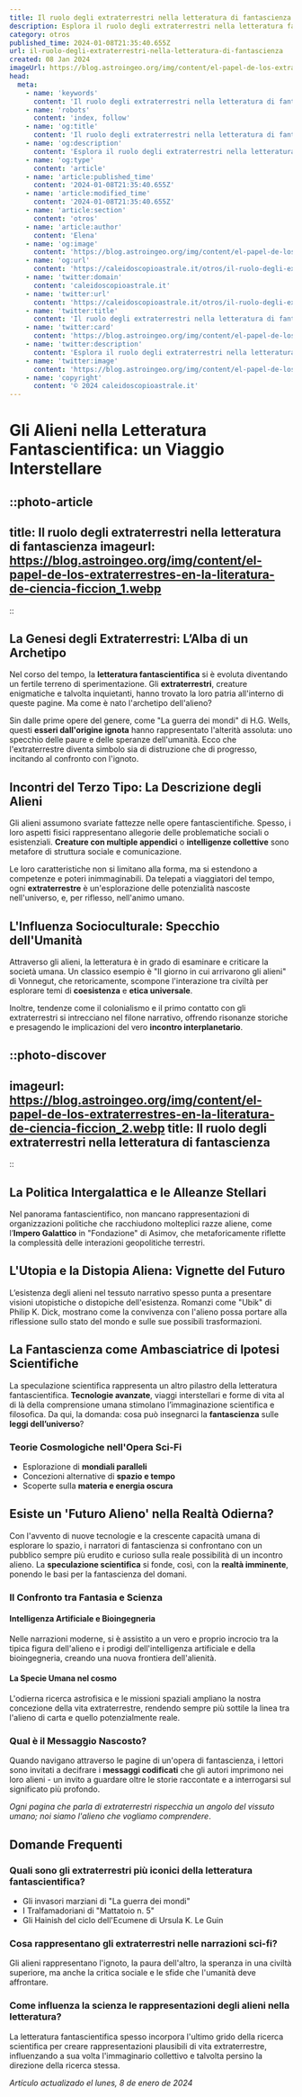 ```yaml
---
title: Il ruolo degli extraterrestri nella letteratura di fantascienza
description: Esplora il ruolo degli extraterrestri nella letteratura fantascientifica; temi chiave, evoluzione e impatto culturale. Leggi ora!
category: otros
published_time: 2024-01-08T21:35:40.655Z
url: il-ruolo-degli-extraterrestri-nella-letteratura-di-fantascienza
created: 08 Jan 2024
imageUrl: https://blog.astroingeo.org/img/content/el-papel-de-los-extraterrestres-en-la-literatura-de-ciencia-ficcion_1.webp
head:
  meta:
    - name: 'keywords'
      content: 'Il ruolo degli extraterrestri nella letteratura di fantascienza'
    - name: 'robots'
      content: 'index, follow'
    - name: 'og:title'
      content: 'Il ruolo degli extraterrestri nella letteratura di fantascienza'
    - name: 'og:description'
      content: 'Esplora il ruolo degli extraterrestri nella letteratura fantascientifica; temi chiave, evoluzione e impatto culturale. Leggi ora!'
    - name: 'og:type'
      content: 'article'
    - name: 'article:published_time'
      content: '2024-01-08T21:35:40.655Z'
    - name: 'article:modified_time'
      content: '2024-01-08T21:35:40.655Z'
    - name: 'article:section'
      content: 'otros'
    - name: 'article:author'
      content: 'Elena'
    - name: 'og:image'
      content: 'https://blog.astroingeo.org/img/content/el-papel-de-los-extraterrestres-en-la-literatura-de-ciencia-ficcion_1.webp'
    - name: 'og:url'
      content: 'https://caleidoscopioastrale.it/otros/il-ruolo-degli-extraterrestri-nella-letteratura-di-fantascienza'
    - name: 'twitter:domain'
      content: 'caleidoscopioastrale.it'
    - name: 'twitter:url'
      content: 'https://caleidoscopioastrale.it/otros/il-ruolo-degli-extraterrestri-nella-letteratura-di-fantascienza'
    - name: 'twitter:title'
      content: 'Il ruolo degli extraterrestri nella letteratura di fantascienza'
    - name: 'twitter:card'
      content: 'https://blog.astroingeo.org/img/content/el-papel-de-los-extraterrestres-en-la-literatura-de-ciencia-ficcion_1.webp'
    - name: 'twitter:description'
      content: 'Esplora il ruolo degli extraterrestri nella letteratura fantascientifica; temi chiave, evoluzione e impatto culturale. Leggi ora!'
    - name: 'twitter:image'
      content: 'https://blog.astroingeo.org/img/content/el-papel-de-los-extraterrestres-en-la-literatura-de-ciencia-ficcion_1.webp'
    - name: 'copyright'
      content: '© 2024 caleidoscopioastrale.it'
---
```

# Gli Alieni nella Letteratura Fantascientifica: un Viaggio Interstellare

::photo-article
---
title: Il ruolo degli extraterrestri nella letteratura di fantascienza
imageurl: https://blog.astroingeo.org/img/content/el-papel-de-los-extraterrestres-en-la-literatura-de-ciencia-ficcion_1.webp
---
::

## La Genesi degli Extraterrestri: L’Alba di un Archetipo

Nel corso del tempo, la **letteratura fantascientifica** si è evoluta diventando un fertile terreno di sperimentazione. Gli **extraterrestri**, creature enigmatiche e talvolta inquietanti, hanno trovato la loro patria all'interno di queste pagine. Ma come è nato l'archetipo dell'alieno? 

Sin dalle prime opere del genere, come "La guerra dei mondi" di H.G. Wells, questi **esseri dall'origine ignota** hanno rappresentato l'alterità assoluta: uno specchio delle paure e delle speranze dell'umanità. Ecco che l'extraterrestre diventa simbolo sia di distruzione che di progresso, incitando al confronto con l'ignoto.

## Incontri del Terzo Tipo: La Descrizione degli Alieni

Gli alieni assumono svariate fattezze nelle opere fantascientifiche. Spesso, i loro aspetti fisici rappresentano allegorie delle problematiche sociali o esistenziali. **Creature con multiple appendici** o **intelligenze collettive** sono metafore di struttura sociale e comunicazione.

Le loro caratteristiche non si limitano alla forma, ma si estendono a competenze e poteri inimmaginabili. Da telepati a viaggiatori del tempo, ogni **extraterrestre** è un'esplorazione delle potenzialità nascoste nell'universo, e, per riflesso, nell'animo umano.

## L'Influenza Socioculturale: Specchio dell'Umanità

Attraverso gli alieni, la letteratura è in grado di esaminare e criticare la società umana. Un classico esempio è "Il giorno in cui arrivarono gli alieni" di Vonnegut, che retoricamente, scompone l'interazione tra civiltà per esplorare temi di **coesistenza** e **etica universale**.

Inoltre, tendenze come il colonialismo e il primo contatto con gli extraterrestri si intrecciano nel filone narrativo, offrendo risonanze storiche e presagendo le implicazioni del vero **incontro interplanetario**.

::photo-discover
---
imageurl: https://blog.astroingeo.org/img/content/el-papel-de-los-extraterrestres-en-la-literatura-de-ciencia-ficcion_2.webp
title: Il ruolo degli extraterrestri nella letteratura di fantascienza
---
::

## La Politica Intergalattica e le Alleanze Stellari

Nel panorama fantascientifico, non mancano rappresentazioni di organizzazioni politiche che racchiudono molteplici razze aliene, come l’**Impero Galattico** in "Fondazione" di Asimov, che metaforicamente riflette la complessità delle interazioni geopolitiche terrestri.

## L'Utopia e la Distopia Aliena: Vignette del Futuro

L’esistenza degli alieni nel tessuto narrativo spesso punta a presentare visioni utopistiche o distopiche dell'esistenza. Romanzi come "Ubik" di Philip K. Dick, mostrano come la convivenza con l'alieno possa portare alla riflessione sullo stato del mondo e sulle sue possibili trasformazioni.

## La Fantascienza come Ambasciatrice di Ipotesi Scientifiche

La speculazione scientifica rappresenta un altro pilastro della letteratura fantascientifica. **Tecnologie avanzate**, viaggi interstellari e forme di vita al di là della comprensione umana stimolano l’immaginazione scientifica e filosofica. Da qui, la domanda: cosa può insegnarci la **fantascienza** sulle **leggi dell’universo**?

### Teorie Cosmologiche nell'Opera Sci-Fi

- Esplorazione di **mondiali paralleli**
- Concezioni alternative di **spazio e tempo**
- Scoperte sulla **materia e energia oscura**

## Esiste un 'Futuro Alieno' nella Realtà Odierna?

Con l'avvento di nuove tecnologie e la crescente capacità umana di esplorare lo spazio, i narratori di fantascienza si confrontano con un pubblico sempre più erudito e curioso sulla reale possibilità di un incontro alieno. La **speculazione scientifica** si fonde, così, con la **realtà imminente**, ponendo le basi per la fantascienza del domani.

### Il Confronto tra Fantasia e Scienza

#### Intelligenza Artificiale e Bioingegneria

Nelle narrazioni moderne, si è assistito a un vero e proprio incrocio tra la tipica figura dell'alieno e i prodigi dell'intelligenza artificiale e della bioingegneria, creando una nuova frontiera dell'alienità.

#### La Specie Umana nel cosmo

L'odierna ricerca astrofisica e le missioni spaziali ampliano la nostra concezione della vita extraterrestre, rendendo sempre più sottile la linea tra l'alieno di carta e quello potenzialmente reale.

### Qual è il Messaggio Nascosto?

Quando navigano attraverso le pagine di un'opera di fantascienza, i lettori sono invitati a decifrare i **messaggi codificati** che gli autori imprimono nei loro alieni - un invito a guardare oltre le storie raccontate e a interrogarsi sul significato più profondo.

*Ogni pagina che parla di extraterrestri rispecchia un angolo del vissuto umano; noi siamo l'alieno che vogliamo comprendere*.

## Domande Frequenti

### Quali sono gli extraterrestri più iconici della letteratura fantascientifica?
- Gli invasori marziani di "La guerra dei mondi"
- I Tralfamadoriani di "Mattatoio n. 5"
- Gli Hainish del ciclo dell'Ecumene di Ursula K. Le Guin

### Cosa rappresentano gli extraterrestri nelle narrazioni sci-fi?
Gli alieni rappresentano l'ignoto, la paura dell'altro, la speranza in una civiltà superiore, ma anche la critica sociale e le sfide che l'umanità deve affrontare.

### Come influenza la scienza le rappresentazioni degli alieni nella letteratura?
La letteratura fantascientifica spesso incorpora l'ultimo grido della ricerca scientifica per creare rappresentazioni plausibili di vita extraterrestre, influenzando a sua volta l'immaginario collettivo e talvolta persino la direzione della ricerca stessa.

_Artículo actualizado el lunes, 8 de enero de 2024_